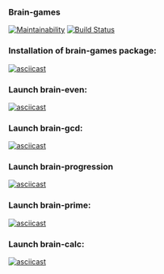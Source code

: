 ### Brain-games

[![Maintainability](https://api.codeclimate.com/v1/badges/3664cee03b2c64b323f1/maintainability)](https://codeclimate.com/github/Roman-Ast/php-project-lvl1/maintainability)
[![Build Status](https://travis-ci.org/Roman-Ast/php-project-lvl1.svg?branch=master)](https://travis-ci.org/Roman-Ast/php-project-lvl1/jobs/587059515)




### Installation of brain-games package:

[![asciicast](https://asciinema.org/a/mn9xr78lU7mHLIDruXaMbSeCs.svg)](https://asciinema.org/a/mn9xr78lU7mHLIDruXaMbSeCs)

### Launch brain-even:

[![asciicast](https://asciinema.org/a/WBcxYh5uY1kNTAI7NRQIQmPW2.svg)](https://asciinema.org/a/WBcxYh5uY1kNTAI7NRQIQmPW2)

### Launch brain-gcd:

[![asciicast](https://asciinema.org/a/nBmzSyF1q2r3DMMrd9dbBOaIo.svg)](https://asciinema.org/a/nBmzSyF1q2r3DMMrd9dbBOaIo)

### Launch brain-progression

[![asciicast](https://asciinema.org/a/pN5d8xFdLQRgc0HAFsOBiCNDI.svg)](https://asciinema.org/a/pN5d8xFdLQRgc0HAFsOBiCNDI)

### Launch brain-prime:

[![asciicast](https://asciinema.org/a/Gq16bso59NscBTeua6koERKX4.svg)](https://asciinema.org/a/Gq16bso59NscBTeua6koERKX4)

### Launch brain-calc:

[![asciicast](https://asciinema.org/a/5Doad1ivVXcxzYz7mPH7trjxa.svg)](https://asciinema.org/a/5Doad1ivVXcxzYz7mPH7trjxa)
